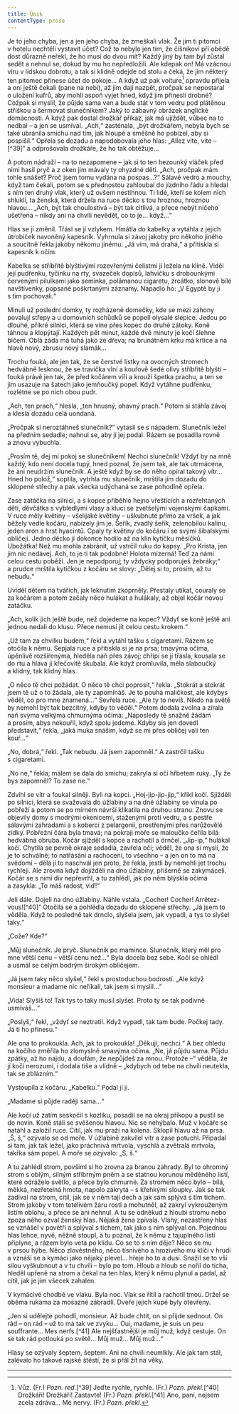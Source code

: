 ```yaml
---
title: Únik
contentType: prose
---
```


<section>

Je to jeho chyba, jen a jen jeho chyba, že zmeškali vlak. Že jim ti pitomci v hotelu nechtěli vystavit účet? Což to nebylo jen tím, že číšníkovi při obědě dost důrazně neřekl, že ho musí do dvou mít? Každý jiný by tam byl zůstal sedět a nehnul se, dokud by mu ho nepředložili. Ale kdepak on! Má vzácnou víru v lidskou dobrotu, a tak si klidně odejde od stolu a čeká, že jim některý ten pitomec přinese účet do pokoje… A když už pak voiture[^38] opravdu přijela a oni ještě čekali (pane na nebi), až jim dají nazpět, pročpak se nepostaral o uložení kufrů, aby mohli aspoň vyjet hned, když jim přinesli drobné? Cožpak si myslil, že půjde sama ven a bude stát v tom vedru pod plátěnou stříškou a šermovat slunečníkem? Jaký to zábavný obrázek anglické domácnosti. A když pak dostal drožkář příkaz, jak má ujíždět, vůbec na to nedbal – a jen se usmíval. „Ach,“ zasténala, „být drožkářem, nebyla bych se také ubránila smíchu nad tím, jak hloupě a směšně ho pobízel, aby si pospíšil.“ Opřela se dozadu a napodobovala jeho hlas: „Allez vite, vite –[^39]“ a odprošovala drožkáře, že ho tak obtěžuje…

A potom nádraží – na to nezapomene – jak si to ten hezounký vláček před nimi hasil pryč a z oken jim mávaly ty ohyzdné děti. „Ach, pročpak mám tohle snášet? Proč jsem tomu vydána na pospas…?“ Sálavé vedro a mouchy, když tam čekali, potom se s přednostou zahloubal do jízdního řádu a hledal s ním ten druhý vlak, který už ovšem nestihnou. Ti lidé, kteří se kolem nich shlukli, ta ženská, která držela na ruce děcko s tou hroznou, hroznou hlavou… „Ach, být tak choulostivá – být tak citlivá, a přece nebýt ničeho ušetřena – nikdy ani na chvíli nevědět, co to je… když…“

Hlas se jí změnil. Třásl se jí vzlykem. Hmátla do kabelky a vytáhla z jejích útrobiček navoněný kapesník. Vyhrnula si závoj jakoby pro někoho jiného a soucitně řekla jakoby někomu jinému: „Já vím, má drahá,“ a přitiskla si kapesník k očím.

Kabelka se stříbřitě blyštivými rozevřenými čelistmi jí ležela na klíně. Viděl její pudřenku, tyčinku na rty, svazeček dopisů, lahvičku s drobounkými červenými pilulkami jako semínka, polámanou cigaretu, zrcátko, slonově bílé navštívenky, popsané poškrtanými záznamy. Napadlo ho: „V Egyptě by ji s tím pochovali.“

Minuli už poslední domky, ty rozházené domečky, kde se mezi záhony povalují střepy a u domovních schůdků se popelí olysalé slepice. Jedou po dlouhé, příkré silnici, která se vine přes kopec do druhé zátoky. Koně táhnou a klopýtají. Každých pět minut, každé dvě minuty je kočí šlehne bičem. Oblá záda má tuhá jako ze dřeva; na brunátném krku má krtice a na hlavě nový, zbrusu nový slamák…

Trochu fouká, ale jen tak, že se čerstvé lístky na ovocných stromech hedvábně lesknou, že se travička vlní a kouřově šedé olivy stříbřitě blyští – fouká právě jen tak, že před kočárem víří a krouží špetka prachu, a ten se jim usazuje na šatech jako jemňoučký popel. Když vytáhne pudřenku, rozlétne se po nich obou pudr.

„Ach, ten prach,“ hlesla, „ten hnusný, ohavný prach.“ Potom si stáhla závoj a klesla dozadu celá uondaná.

„Pročpak si neroztáhneš slunečník?“ vytasil se s nápadem. Slunečník ležel na předním sedadle; nahnul se, aby jí jej podal. Rázem se posadila rovně a znovu vybuchla.

„Prosím tě, dej mi pokoj se slunečníkem! Nechci slunečník! Vždyť by na mně každý, kdo není docela tupý, hned poznal, že jsem tak, ale tak utrmácena, že ani neudržím slunečník. A ještě když by se do něho opíral takový vítr… Hned ho polož,“ soptila, vytrhla mu slunečník, mrštila jím dozadu do sklopené střechy a pak všecka udýchaná se zase pohodlně opřela.

Zase zatáčka na silnici, a s kopce přiběhlo hejno vřeštících a roz­řehtaných dětí, děvčátka s vybledlými vlasy a kluci se zvetšelými vojenskými čapkami. V ruce měly květiny – všelijaké květiny – uškubnuté přímo za vršek, a jak běžely vedle kočáru, nabízely jim je. Šeřík, zvadlý šeřík, zelenobílou kalinu, jeden aron a hrst hyacintů. Cpaly ty květiny do kočáru i se svými šibalskými obličeji. Jedno děcko jí dokonce hodilo až na klín kytičku měsíčků. Ubožátka! Než mu mohla zabránit, už vstrčil ruku do kapsy. „Pro Krista, jen jim nic nedávej. Ach, to je ti tak podobné! Holota mizerná! Teď za námi celou cestu poběží. Jen je nepodporuj; ty vždycky podporuješ žebráky;“ a prudce mrštila kytičkou z kočáru se slovy: „Dělej si to, prosím, až tu nebudu.“

Uviděl dětem na tvářích, jak leknutím zkoprněly. Přestaly utíkat, couraly se za kočárem a potom začaly něco hulákat a hulákaly, až objel kočár novou zatáčku.

„Ach, kolik jich ještě bude, než dojedeme na kopec? Vždyť se koně ještě ani jednou nedali do klusu. Přece nemusí jít celou cestu krokem.“

„Už tam za chvilku budem,“ řekl a vytáhl tašku s cigaretami. Rázem se otočila k němu. Sepjala ruce a přitiskla si je na prsa; tmavýma očima, úpěnlivě rozšířenýma, hleděla naň přes závoj; chřípí se jí třásla, kousala se do rtu a hlava jí křečovitě škubala. Ale když promluvila, měla slaboučký a klidný, tak klidný hlas.

„O něco tě chci požádat. O něco tě chci poprosit,“ řekla. „Stokrát a stokrát jsem tě už o to žádala, ale ty zapomínáš. Je to pouhá maličkost, ale kdybys věděl, co pro mne znamená…“ Sevřela ruce. „Ale ty to nevíš. Nikdo na světě by nemohl být tak bezcitný, kdyby to věděl.“ Potom dodala zvolna a zírala naň svýma velkýma chmurnýma očima: „Naposledy tě snažně žádám a prosím, abys nekouřil, když spolu jedeme. Kdyby sis jen dovedl představit,“ řekla, „jaká muka snáším, když se mi přes obličej valí ten kouř…“

„No, dobrá,“ řekl. „Tak nebudu. Já jsem zapomněl.“ A zastrčil tašku s cigaretami.

„No ne,“ řekla; málem se dala do smíchu; zakryla si oči hřbetem ruky. „Ty že bys zapomněl? To zase ne.“

Zdvihl se vítr a foukal silněji. Byli na kopci. „Hoj-jip-jip-jip,“ křikl kočí. Sjížděli po silnici, která se svažovala do úžlabiny a na dně úžlabiny se vinula po pobřeží a potom se po mírném návrší klikatila na druhou stranu. Znovu se objevily domy s modrými okenicemi, staženými proti vedru, a s pestře sálavými zahradami a s koberci z pelargonií, prostřenými přes narůžovělé zídky. Pobřežní čára byla tmavá; na pokraji moře se maloučko čeřila bílá hedvábná obruba. Kočár sjížděl s kopce a rachotil a drnčel. „Jip-ip,“ hulákal kočí. Chytila se pevně okraje sedadla, zavřela oči; věděl, že ona si myslí, že je to schválně; to natřásání a rachocení, to všechno – a jen on to má na svědomí – dělá jí to naschvál jen proto, že řekla, jestli by nemohli jet trochu rychleji. Ale zrovna když dojížděli na dno úžlabiny, příšerně se zakymáceli. Kočár se s nimi div nepřevrhl, a tu zahlédl, jak po něm blýskla očima a zasykla: „To máš radost, viď!“

Jeli dále. Dojeli na dno úžlabiny. Náhle vstala. „Cocher! Cocher! Arrêtez-vous![^40]“ Otočila se a pohlédla dozadu do sklopené střechy. „Já jsem to věděla. Když to posledně tak drnclo, slyšela jsem, jak vypadl, a tys to slyšel taky.“

„Cože? Kde?“

„Můj slunečník. Je pryč. Slunečník po mamince. Slunečník, který měl pro mne větší cenu – větší cenu než…“ Byla docela bez sebe. Kočí se ohlédl a usmál se celým bodrým širokým obličejem.

„Já jsem taky něco slyšel,“ řekl s prostoduchou bodrostí. „Ale když monsieur a madame nic neříkali, tak jsem si myslil…“

„Vida! Slyšíš to! Tak tys to taky musil slyšet. Proto ty se tak podivně usmíváš…“

„Poslyš,“ řekl, „vždyť se neztratil. Když vypadl, tak tam bude. Počkej tady. Já ti ho přinesu.“

Ale ona to prokoukla. Ach, jak to prokoukla! „Děkuji, nechci.“ A bez ohledu na kočího změřila ho zlomyslně smavýma očima. „Ne, já půjdu sama. Půjdu zpátky, až ho najdu, a doufám, že nepůjdeš za mnou. Protože –“ věděla, že jí kočí nerozumí, i dodala tiše a vlídně – „kdybych od tebe na chvíli neutekla, tak se zblázním.“

Vystoupila z kočáru. „Kabelku.“ Podal jí ji.

„Madame si půjde raději sama…“

Ale kočí už zatím seskočil s kozlíku, posadil se na okraj příkopu a pustil se do novin. Koně stáli se svěšenou hlavou. Nic se nehýbalo. Muž v kočáře se natáhl a založil ruce. Cítil, jak mu praží na kolena. Sklopil hlavu až na prsa. „Š, š,“ ozývalo se od moře. V úžlabině zakvílel vítr a zase potuchl. Připadal si tam, jak tak ležel, jako práchnivá mrtvola, vyschlá a zvětralá mrtvola, takřka sám popel. A moře se ozývalo: „S, š.“

A tu zahlédl strom, povšiml si ho zrovna za branou zahrady. Byl to ohromný strom s oblým, silným stříbrným pněm a se statnou korunou měděného listí, které odráželo světlo, a přece bylo chmurné. Za stromem něco bylo – bílá, měkká, nezřetelná hmota, napolo zakrytá – s křehkými sloupky. Jak se tak zadíval na strom, cítil, jak se v něm tají dech a jak sám splývá s tím tichem. Strom jakoby v tom tetelivém žáru rostl a mohutněl, až zakryl vykrouženým listím oblohu, a přece se ani nehnul. A tu se odněkud z hloubi stromu nebo zpoza něho ozval ženský hlas. Nějaká žena zpívala. Vlahý, nezastřený hlas se vznášel v povětří a splýval s tichem, tak jako s ním splýval on. Pojednou hlas lehce, nyvě, něžně stoupl, a tu poznal, že k němu z tajuplného listí připlyne, a rázem bylo veta po klidu. Co se to s ním děje? Něco se mu v prsou hýbe. Něco zlověstného, něco tísnivého a hrozivého mu klíčí v hrudi a vznáší se a kymácí jako nějaký plevel… hřeje ho to a dusí. Snažil se to vší silou vyškubnout a v tu chvíli – bylo po tom. Hloub a hloub se nořil do ticha, hleděl upřeně na strom a čekal na ten hlas, který k němu plynul a padal, až cítil, jak je jím všecek zahalen.

</section>

<section>

V kymácivé chodbě ve vlaku. Byla noc. Vlak se řítil a rachotil tmou. Držel se oběma rukama za mosazné zábradlí. Dveře jejich kupé byly otevřeny.

„Jen si udělejte pohodlí, monsieur. Až bude chtít, on si přijde sednout. On rád – on rád – už to má tak ve zvyku… Oui, madame, je suis un peu souffrante… Mes nerfs.[^41] Ale nejšťastnější je můj muž, když cestuje. On se tak rád potlouká po světě… Můj muž… Můj muž…“

Hlasy se ozývaly šeptem, šeptem. Ani na chvíli neumlkly. Ale jak tam stál, zalévalo ho takové rajské štěstí, že si přál žít na věky.

* * *
[^38]: Vůz. (Fr.) _Pozn. red._[^39] Jeďte rychle, rychle. (Fr.) _Pozn. překl._[^40] Drožkáři! Drožkáři! Zastavte! (Fr.) _Pozn. překl._[^41] Ano, paní, nejsem zcela zdráva… Mé nervy. (Fr.) _Pozn. překl_.
</section>
